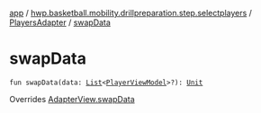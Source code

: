 [app](../../index.md) / [hwp.basketball.mobility.drillpreparation.step.selectplayers](../index.md) / [PlayersAdapter](index.md) / [swapData](.)

# swapData

`fun swapData(data: `[`List`](https://kotlinlang.org/api/latest/jvm/stdlib/kotlin.collections/-list/index.html)`<`[`PlayerViewModel`](../../hwp.basketball.mobility.entitiy.player/-player-view-model/index.md)`>?): `[`Unit`](https://kotlinlang.org/api/latest/jvm/stdlib/kotlin/-unit/index.html)

Overrides [AdapterView.swapData](../-players-contract/-adapter-view/swap-data.md)

